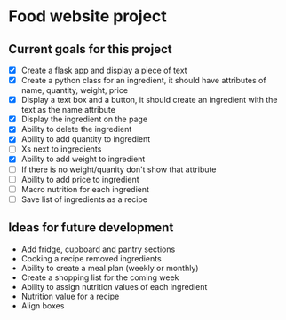 # Food website project

## Current goals for this project
- [x] Create a flask app and display a piece of text
- [x] Create a python class for an ingredient, it should have attributes of name, quantity, weight, price
- [x] Display a text box and a button, it should create an ingredient with the text as the name attribute
- [x] Display the ingredient on the page
- [x] Ability to delete the ingredient
- [x] Ability to add quantity to ingredient
- [ ] Xs next to ingredients
- [x] Ability to add weight to ingredient
- [ ] If there is no weight/quanity don't show that attribute
- [ ] Ability to add price to ingredient
- [ ] Macro nutrition for each ingredient
- [ ] Save list of ingredients as a recipe

## Ideas for future development
* Add fridge, cupboard and pantry sections
* Cooking a recipe removed ingredients
* Ability to create a meal plan (weekly or monthly)
* Create a shopping list for the coming week
* Ability to assign nutrition values of each ingredient
* Nutrition value for a recipe
* Align boxes
